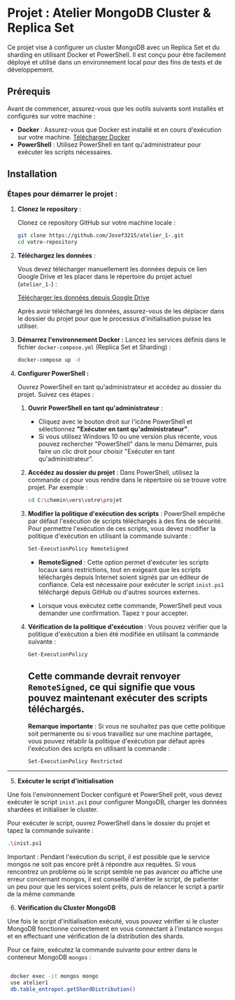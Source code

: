 # Projet : Atelier MongoDB Cluster & Replica Set

Ce projet vise à configurer un cluster MongoDB avec un Replica Set et du sharding en utilisant Docker et PowerShell. Il est conçu pour être facilement déployé et utilisé dans un environnement local pour des fins de tests et de développement.

## Prérequis

Avant de commencer, assurez-vous que les outils suivants sont installés et configurés sur votre machine :

- **Docker** : Assurez-vous que Docker est installé et en cours d'exécution sur votre machine. [Télécharger Docker](https://www.docker.com/get-started)
- **PowerShell** : Utilisez PowerShell en tant qu'administrateur pour exécuter les scripts nécessaires.

## Installation

### Étapes pour démarrer le projet :

1. **Clonez le repository** :

   Clonez ce repository GitHub sur votre machine locale :

   ```bash
   git clone https://github.com/Josef3215/atelier_1-.git
   cd votre-repository
2. **Téléchargez les données** :

   Vous devez télécharger manuellement les données depuis ce lien Google Drive et les placer dans le répertoire du projet actuel (`atelier_1-`) :

   [Télécharger les données depuis Google Drive](https://drive.google.com/drive/folders/14wJMdajvWW6JX4qn6c0ACIOZ1ZyKhJuZ?usp=sharing)

   Après avoir téléchargé les données, assurez-vous de les déplacer dans le dossier du projet pour que le processus d'initialisation puisse les utiliser.


3. **Démarrez l'environnement Docker :**
   Lancez les services définis dans le fichier `docker-compose.yml` (Replica Set et Sharding) :

   ```bash
   docker-compose up -d

4. **Configurer PowerShell :**

   Ouvrez PowerShell en tant qu'administrateur et accédez au dossier du projet. Suivez ces étapes :

   1. **Ouvrir PowerShell en tant qu'administrateur** :
      - Cliquez avec le bouton droit sur l'icône PowerShell et sélectionnez **"Exécuter en tant qu'administrateur"**.
      - Si vous utilisez Windows 10 ou une version plus récente, vous pouvez rechercher "PowerShell" dans le menu Démarrer, puis faire un clic droit pour choisir "Exécuter en tant qu'administrateur".

   2. **Accédez au dossier du projet** :
      Dans PowerShell, utilisez la commande `cd` pour vous rendre dans le répertoire où se trouve votre projet. Par exemple :

      ```bash
      cd C:\chemin\vers\votre\projet
      ```

   3. **Modifier la politique d'exécution des scripts** :
      PowerShell empêche par défaut l'exécution de scripts téléchargés à des fins de sécurité. Pour permettre l'exécution de ces scripts, vous devez modifier la politique d'exécution en utilisant la commande suivante :

      ```bash
      Set-ExecutionPolicy RemoteSigned
      ```

      - **RemoteSigned** : Cette option permet d'exécuter les scripts locaux sans restrictions, tout en exigeant que les scripts téléchargés depuis Internet soient signés par un éditeur de confiance. Cela est nécessaire pour exécuter le script `inist.ps1` téléchargé depuis GitHub ou d'autres sources externes.
      
      - Lorsque vous exécutez cette commande, PowerShell peut vous demander une confirmation. Tapez `Y` pour accepter.

   4. **Vérification de la politique d'exécution** :
      Vous pouvez vérifier que la politique d'exécution a bien été modifiée en utilisant la commande suivante :

      ```bash
      Get-ExecutionPolicy
      ```

      Cette commande devrait renvoyer `RemoteSigned`, ce qui signifie que vous pouvez maintenant exécuter des scripts téléchargés.
      ---
      **Remarque importante** : Si vous ne souhaitez pas que cette politique soit permanente ou si vous travaillez sur une machine partagée, vous pouvez rétablir la politique d'exécution par défaut après l'exécution des scripts en utilisant la commande :
      ```bash
      Set-ExecutionPolicy Restricted 
      ```

---
  
 5. **Exécuter le script d'initialisation**

   Une fois l'environnement Docker configuré et PowerShell prêt, vous devez exécuter le script `inist.ps1` pour configurer MongoDB, charger les données shardées et initialiser le cluster.

   Pour exécuter le script, ouvrez PowerShell dans le dossier du projet et tapez la commande suivante :
   ```bash
   .\inist.ps1
   ```

Important : Pendant l'exécution du script, il est possible que le service mongos ne soit pas encore prêt à répondre aux requêtes. Si vous rencontrez un problème où le script semble ne pas avancer ou affiche une erreur concernant mongos, il est conseillé d'arrêter le script, de patienter un peu pour que les services soient prêts, puis de relancer le script à partir de la même commande 

 6. **Vérification du Cluster MongoDB**

   Une fois le script d'initialisation exécuté, vous pouvez vérifier si le cluster MongoDB fonctionne correctement en vous connectant à l'instance `mongos` et en effectuant une vérification de la distribution des shards.

   Pour ce faire, exécutez la commande suivante pour entrer dans le conteneur MongoDB `mongos` :

   ```bash
   
    docker exec -it mongos mongo
    use atelier1 
    db.table_entropot.getShardDistribution()
   ```



